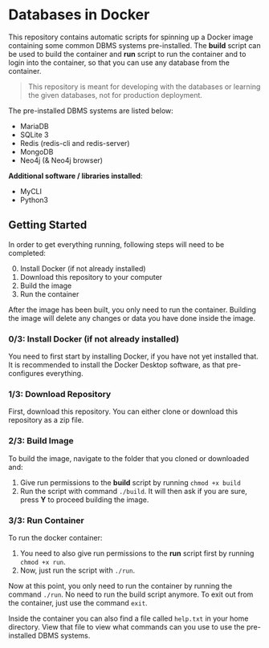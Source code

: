 # Databases in Docker

This repository contains automatic scripts for spinning up a Docker image containing some common DBMS systems pre-installed. The **build** script can be used to build the container and **run** script to run the container and to login into the container, so that you can use any database from the container.

> This repository is meant for developing with the databases or learning the given databases, not for production deployment.

The pre-installed DBMS systems are listed below:
- MariaDB
- SQLite 3
- Redis (redis-cli and redis-server)
- MongoDB
- Neo4j (& Neo4j browser)

**Additional software / libraries installed**:
- MyCLI
- Python3

## Getting Started

In order to get everything running, following steps will need to be completed:

0. Install Docker (if not already installed)
1. Download this repository to your computer
2. Build the image
3. Run the container

After the image has been built, you only need to run the container. Building the image will delete any changes or data you have done inside the image.

### 0/3: Install Docker (if not already installed)

You need to first start by installing Docker, if you have not yet installed that. It is recommended to install the Docker Desktop software, as that pre-configures everything.

### 1/3: Download Repository

First, download this repository. You can either clone or download this repository as a zip file.

### 2/3: Build Image

To build the image, navigate to the folder that you cloned or downloaded and:

1. Give run permissions to the **build** script by running ``chmod +x build``
2. Run the script with command ``./build``. It will then ask if you are sure, press **Y** to proceed building the image.

### 3/3: Run Container

To run the docker container:

1. You need to also give run permissions to the **run** script first by running ``chmod +x run``.
2. Now, just run the script with ``./run``.

Now at this point, you only need to run the container by running the command ``./run``. No need to run the build script anymore.
To exit out from the container, just use the command ``exit``.

Inside the container you can also find a file called ``help.txt`` in your home directory. View that file to view what commands can you use to use the pre-installed DBMS systems.
